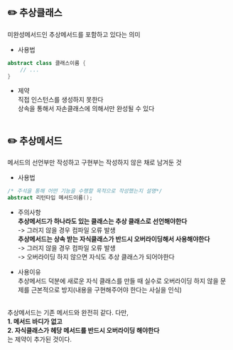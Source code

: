 <h2>✏️ 추상클래스 </h2>
미완성메서드인 추상메서드를 포함하고 있다는 의미</br>

* 사용법
  
```java
abstract class 클래스이름 {
    // ...
}
```
* 제약</br>
직접 인스턴스를 생성하지 못한다</br>
상속을 통해서 자손클래스에 의해서만 완성될 수 있다</br></br>


<h2>✏️ 추상메서드 </h2>
메서드의 선언부만 작성하고 구현부는 작성하지 않은 채로 남겨둔 것

* 사용법

```java
/* 주석을 통해 어떤 기능을 수행할 목적으로 작성했는지 설명*/
abstract 리턴타입 메서드이름();
```
* 주의사항</br>
<b>추상메서드가 하나라도 있는 클래스는 추상 클래스로 선언해야한다</b></br>
-> 그러지 않을 경우 컴파일 오류 발생</br>
<b>추상메서드는 상속 받는 자식클래스가 반드시 오버라이딩해서 사용해야한다</b></br>
-> 그러지 않을 경우 컴파일 오류 발생</br>
-> 오버라이딩 하지 않으면 자식도 추상 클래스가 되어야한다</br>

* 사용이유</br>
추상메서드 덕분에 새로운 자식 클래스를 만들 때 실수로 오버라이딩 하지 않을 문제를 근본적으로 방지(내용을 구현해주어야 한다는 사실을 인식)</br></br>

추상메서드는 기존 메서드와 완전히 같다. 다만,</br>
<b>1. 메서드 바디가 없고</b></br>
<b>2. 자식클래스가 헤당 메서드를 반드시 오버라이딩 해야한다</b></br>
는 제약이 추가된 것이다.</br>
